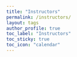 ```yaml
---
title: "Instructors"
permalink: /instructors/
layout: tags
author_profile: true
toc_label: "Instructors"
toc_sticky: true
toc_icon: "calendar"
---
```

